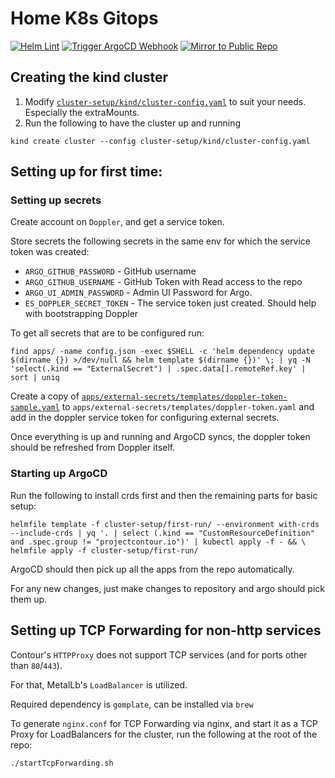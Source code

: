 # Home K8s Gitops

[![Helm Lint](../../actions/workflows/helm-lint.yaml/badge.svg)](../../actions/workflows/helm-lint.yaml) [![Trigger ArgoCD Webhook](../../actions/workflows/trigger-webhook.yaml/badge.svg)](../../actions/workflows/trigger-webhook.yaml) [![Mirror to Public Repo](../../actions/workflows/public-mirror.yaml/badge.svg)](../../actions/workflows/public-mirror.yaml)
## Creating the kind cluster

1. Modify [`cluster-setup/kind/cluster-config.yaml`](cluster-setup/kind/cluster-config.yaml) to suit your needs. Especially the extraMounts.
2. Run the following to have the cluster up and running
 ```shell
kind create cluster --config cluster-setup/kind/cluster-config.yaml
```

## Setting up for first time:

### Setting up secrets

Create account on `Doppler`, and get a service token.

Store secrets the following secrets in the same env for which the service token was created:
- `ARGO_GITHUB_PASSWORD` - GitHub username
- `ARGO_GITHUB_USERNAME` - GitHub Token with Read access to the repo
- `ARGO_UI_ADMIN_PASSWORD` - Admin UI Password for Argo.
- `ES_DOPPLER_SECRET_TOKEN` - The service token just created. Should help with bootstrapping Doppler

To get all secrets that are to be configured run:
```shell
find apps/ -name config.json -exec $SHELL -c 'helm dependency update $(dirname {}) >/dev/null && helm template $(dirname {})' \; | yq -N 'select(.kind == "ExternalSecret") | .spec.data[].remoteRef.key' | sort | uniq
```


Create a copy of [`apps/external-secrets/templates/doppler-token-sample.yaml`](apps/external-secrets/templates/doppler-token-sample.yaml) to `apps/external-secrets/templates/doppler-token.yaml` and add in the doppler service token for configuring external secrets.

Once everything is up and running and ArgoCD syncs, the doppler token should be refreshed from Doppler itself.

### Starting up ArgoCD

Run the following to install crds first and then the remaining parts for basic setup:
```shell
helmfile template -f cluster-setup/first-run/ --environment with-crds --include-crds | yq '. | select (.kind == "CustomResourceDefinition" and .spec.group != "projectcontour.io")' | kubectl apply -f - && \
helmfile apply -f cluster-setup/first-run/
```

ArgoCD should then pick up all the apps from the repo automatically.

For any new changes, just make changes to repository and argo should pick them up.

## Setting up TCP Forwarding for non-http services

Contour's `HTTPProxy` does not support TCP services (and for ports other than `80`/`443`).

For that, MetalLb's `LoadBalancer` is utilized.

Required dependency is `gomplate`, can be installed via `brew`

To generate `nginx.conf` for TCP Forwarding via nginx, and start it as a TCP Proxy for LoadBalancers for the cluster, run the following at the root of the repo:
```shell
./startTcpForwarding.sh
```
